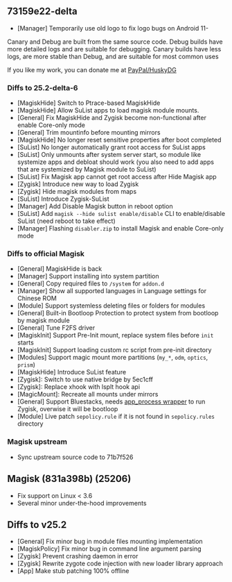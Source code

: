 ## 73159e22-delta

- [Manager] Temporarily use old logo to fix logo bugs on Android 11-

Canary and Debug are built from the same source code.  Debug builds have more detailed logs and are suitable for debugging. Canary builds have less logs, are more stable than Debug, and are suitable for most common uses

If you like my work, you can donate me at [PayPal/HuskyDG](http://paypal.me/huskydg)

### Diffs to 25.2-delta-6

- [MagiskHide] Switch to Ptrace-based MagiskHide
- [MagiskHide] Allow SuList apps to load magisk module mounts.
- [General] Fix MagiskHide and Zygisk become non-functional after enable Core-only mode
- [General] Trim mountinfo before mounting mirrors
- [MagiskHide] No longer reset sensitive properties after boot completed
- [SuList] No longer automatically grant root access for SuList apps
- [SuList] Only unmounts after system server start, so module like systemize apps and debloat should work (you also need to add apps that are systemized by Magisk module to SuList)
- [SuList] Fix Magisk app cannot get root access after Hide Magisk app
- [Zygisk] Introduce new way to load Zygisk
- [Zygisk] Hide magisk modules from maps
- [SuList] Introduce Zygisk-SuList
- [Manager] Add Disable Magisk button in reboot option
- [SuList] Add `magisk --hide sulist enable/disable` CLI to enable/disable SuList (need reboot to take effect)
- [Manager] Flashing `disabler.zip` to install Magisk and enable Core-only mode

### Diffs to official Magisk

- [General] MagiskHide is back
- [Manager] Support installing into system partition
- [General] Copy required files to `/system` for `addon.d`
- [Manager] Show all supported languages in Language settings for Chinese ROM
- [Module] Support systemless deleting files or folders for modules
- [General] Built-in Bootloop Protection to protect system from bootloop by magisk module
- [General] Tune F2FS driver
- [MagiskInit] Support Pre-Init mount, replace system files before `init` starts
- [MagiskInit] Support loading custom rc script from pre-init directory
- [Modules] Support magic mount more partitions (`my_*`, `odm`, `optics`, `prism`)
- [MagiskHide] Introduce SuList feature
- [Zygisk]: Switch to use native bridge by 5ec1cff
- [Zygisk]: Replace xhook with lsplt hook api
- [MagicMount]: Recreate all mounts under mirrors
- [General] Support Bluestacks, needs [app_process wrapper](https://github.com/HuskyDG/app_process_wrapper/releases) to run Zygisk, overwise it will be bootloop
- [Module] Live patch `sepolicy.rule` if it is not found in `sepolicy.rules` directory

### Magisk upstream

- Sync upstream source code to 71b7f526

## Magisk (831a398b) (25206)

- Fix support on Linux < 3.6
- Several minor under-the-hood improvements

## Diffs to v25.2

- [General] Fix minor bug in module files mounting implementation
- [MagiskPolicy] Fix minor bug in command line argument parsing
- [Zygisk] Prevent crashing daemon in error
- [Zygisk] Rewrite zygote code injection with new loader library approach
- [App] Make stub patching 100% offline
